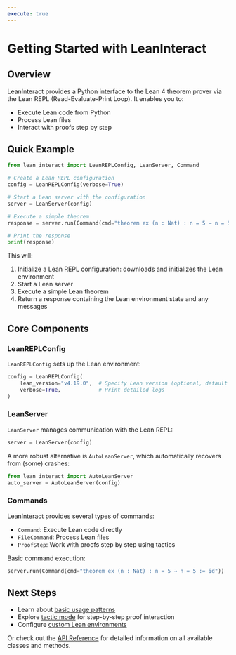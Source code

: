 ```yaml
---
execute: true
---
```


# Getting Started with LeanInteract

## Overview

LeanInteract provides a Python interface to the Lean 4 theorem prover via the Lean REPL (Read-Evaluate-Print Loop). It enables you to:

- Execute Lean code from Python
- Process Lean files
- Interact with proofs step by step

## Quick Example

```python tags=["execute"]
from lean_interact import LeanREPLConfig, LeanServer, Command

# Create a Lean REPL configuration
config = LeanREPLConfig(verbose=True)

# Start a Lean server with the configuration
server = LeanServer(config)

# Execute a simple theorem
response = server.run(Command(cmd="theorem ex (n : Nat) : n = 5 → n = 5 := id"))

# Print the response
print(response)
```

This will:

1. Initialize a Lean REPL configuration: downloads and initializes the Lean environment
2. Start a Lean server
3. Execute a simple Lean theorem
4. Return a response containing the Lean environment state and any messages

## Core Components

### LeanREPLConfig

`LeanREPLConfig` sets up the Lean environment:

```python
config = LeanREPLConfig(
    lean_version="v4.19.0",  # Specify Lean version (optional, default is latest)
    verbose=True,            # Print detailed logs
)
```

### LeanServer

`LeanServer` manages communication with the Lean REPL:

```python
server = LeanServer(config)
```

A more robust alternative is `AutoLeanServer`, which automatically recovers from (some) crashes:

```python
from lean_interact import AutoLeanServer
auto_server = AutoLeanServer(config)
```

### Commands

LeanInteract provides several types of commands:

- `Command`: Execute Lean code directly
- `FileCommand`: Process Lean files
- `ProofStep`: Work with proofs step by step using tactics

Basic command execution:

```python
server.run(Command(cmd="theorem ex (n : Nat) : n = 5 → n = 5 := id"))
```

## Next Steps

- Learn about [basic usage patterns](basic-usage.md)
- Explore [tactic mode](tactic-mode.md) for step-by-step proof interaction
- Configure [custom Lean environments](custom-lean-configuration.md)

Or check out the [API Reference](../api/config.md) for detailed information on all available classes and methods.
